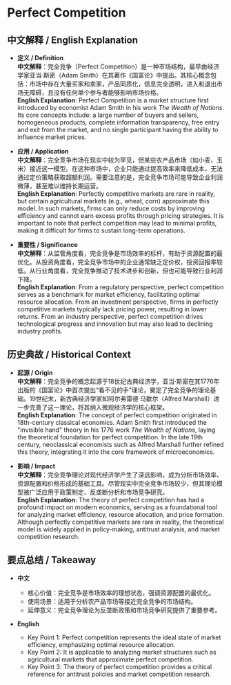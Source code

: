 # Perfect Competition

## 中文解释 / English Explanation

* **定义 / Definition**  
  **中文解释**：完全竞争（Perfect Competition）是一种市场结构，最早由经济学家亚当·斯密（Adam Smith）在其著作《国富论》中提出。其核心概念包括：市场中存在大量买家和卖家，产品同质化，信息完全透明，进入和退出市场无障碍，且没有任何单个参与者能够影响市场价格。  
  **English Explanation**: Perfect Competition is a market structure first introduced by economist Adam Smith in his work *The Wealth of Nations*. Its core concepts include: a large number of buyers and sellers, homogeneous products, complete information transparency, free entry and exit from the market, and no single participant having the ability to influence market prices.

* **应用 / Application**  
  **中文解释**：完全竞争市场在现实中较为罕见，但某些农产品市场（如小麦、玉米）接近这一模型。在这种市场中，企业只能通过提高效率来降低成本，无法通过定价策略获取超额利润。需要注意的是，完全竞争市场可能导致企业利润微薄，甚至难以维持长期运营。  
  **English Explanation**: Perfectly competitive markets are rare in reality, but certain agricultural markets (e.g., wheat, corn) approximate this model. In such markets, firms can only reduce costs by improving efficiency and cannot earn excess profits through pricing strategies. It is important to note that perfect competition may lead to minimal profits, making it difficult for firms to sustain long-term operations.

* **重要性 / Significance**  
  **中文解释**：从监管角度看，完全竞争是市场效率的标杆，有助于资源配置的最优化。从投资角度看，完全竞争市场中的企业通常缺乏定价权，投资回报率较低。从行业角度看，完全竞争推动了技术进步和创新，但也可能导致行业利润下降。  
  **English Explanation**: From a regulatory perspective, perfect competition serves as a benchmark for market efficiency, facilitating optimal resource allocation. From an investment perspective, firms in perfectly competitive markets typically lack pricing power, resulting in lower returns. From an industry perspective, perfect competition drives technological progress and innovation but may also lead to declining industry profits.

## 历史典故 / Historical Context

* **起源 / Origin**  
  **中文解释**：完全竞争的概念起源于18世纪古典经济学，亚当·斯密在其1776年出版的《国富论》中首次提出“看不见的手”理论，奠定了完全竞争的理论基础。19世纪末，新古典经济学家如阿尔弗雷德·马歇尔（Alfred Marshall）进一步完善了这一理论，将其纳入微观经济学的核心框架。  
  **English Explanation**: The concept of perfect competition originated in 18th-century classical economics. Adam Smith first introduced the "invisible hand" theory in his 1776 work *The Wealth of Nations*, laying the theoretical foundation for perfect competition. In the late 19th century, neoclassical economists such as Alfred Marshall further refined this theory, integrating it into the core framework of microeconomics.

* **影响 / Impact**  
  **中文解释**：完全竞争理论对现代经济学产生了深远影响，成为分析市场效率、资源配置和价格形成的基础工具。尽管现实中完全竞争市场较少，但其理论模型被广泛应用于政策制定、反垄断分析和市场竞争研究。  
  **English Explanation**: The theory of perfect competition has had a profound impact on modern economics, serving as a foundational tool for analyzing market efficiency, resource allocation, and price formation. Although perfectly competitive markets are rare in reality, the theoretical model is widely applied in policy-making, antitrust analysis, and market competition research.

## 要点总结 / Takeaway

* **中文**  
  - 核心价值：完全竞争是市场效率的理想状态，强调资源配置的最优化。  
  - 使用场景：适用于分析农产品市场等接近完全竞争的市场结构。  
  - 延伸意义：完全竞争理论为反垄断政策和市场竞争研究提供了重要参考。  

* **English**  
  - Key Point 1: Perfect competition represents the ideal state of market efficiency, emphasizing optimal resource allocation.  
  - Key Point 2: It is applicable to analyzing market structures such as agricultural markets that approximate perfect competition.  
  - Key Point 3: The theory of perfect competition provides a critical reference for antitrust policies and market competition research.